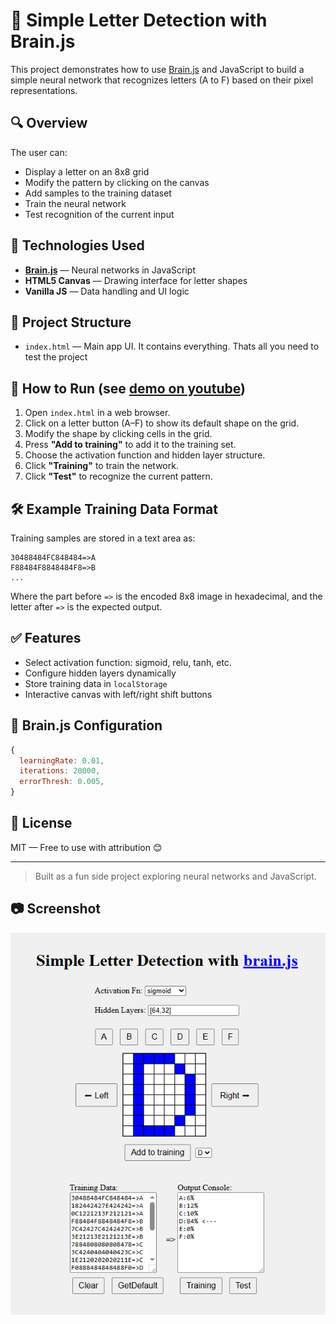 # 🧠 Simple Letter Detection with Brain.js 

This project demonstrates how to use [Brain.js](https://brain.js.org) and JavaScript to build a simple neural network that recognizes letters (A to F) based on their pixel representations.

## 🔍 Overview

The user can:
- Display a letter on an 8x8 grid
- Modify the pattern by clicking on the canvas
- Add samples to the training dataset
- Train the neural network
- Test recognition of the current input

## 🧩 Technologies Used

- **[Brain.js](https://brain.js.org/)** — Neural networks in JavaScript
- **HTML5 Canvas** — Drawing interface for letter shapes
- **Vanilla JS** — Data handling and UI logic

## 📂 Project Structure

- `index.html` — Main app UI. It contains everything. Thats all you need to test the project

## 🚀 How to Run (see [demo on youtube](https://youtu.be/73i75CEyvzM))

1. Open `index.html` in a web browser.
2. Click on a letter button (A–F) to show its default shape on the grid.
3. Modify the shape by clicking cells in the grid.
4. Press **"Add to training"** to add it to the training set.
5. Choose the activation function and hidden layer structure.
6. Click **"Training"** to train the network.
7. Click **"Test"** to recognize the current pattern.

## 🛠 Example Training Data Format

Training samples are stored in a text area as:

```
30488484FC848484=>A
F88484F8848484F8=>B
...
```

Where the part before `=>` is the encoded 8x8 image in hexadecimal, and the letter after `=>` is the expected output.


## ✅ Features

- Select activation function: sigmoid, relu, tanh, etc.
- Configure hidden layers dynamically
- Store training data in `localStorage`
- Interactive canvas with left/right shift buttons


## 🧠 Brain.js Configuration

```js
{
  learningRate: 0.01,
  iterations: 20000,
  errorThresh: 0.005,
}
```

## 📄 License

MIT — Free to use with attribution 😊

---

> Built as a fun side project exploring neural networks and JavaScript.
>

## 📷 Screenshot

[![App Screenshot](img/main.png)](https://youtu.be/73i75CEyvzM)
